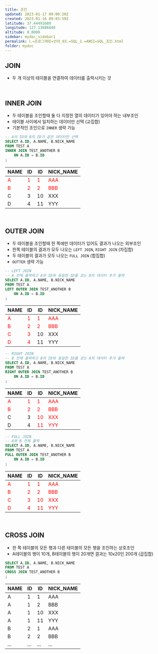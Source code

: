 ```yaml
---
title: 조인
updated: 2023-01-17 09:00:20Z
created: 2023-01-16 09:03:59Z
latitude: 37.44491680
longitude: 127.13886840
altitude: 0.0000
sidebar: mydoc_sidebar1
permalink: Ⅰ.=프로그래밍=언어_03.=SQL_1.=ANSI=SQL_조인.html
folder: mydoc
---
```


## JOIN
- 두 개 이상의 테이블을 연결하여 데이터를 출력시키는 것
<br>

## INNER JOIN
- 두 테이블을 조인할때 둘 다 지정한 열의 데이터가 있어야 하는 내부조인
- 테이블 사이에서 일치하는 데이터만 선택 (교집합)
- 기본적인 조인으로 `INNER` 생략 가능

```sql
-- A의 ID와 B의 ID가 같은 데이터만 선택 
SELECT A.ID, A.NAME, B.NICK_NAME
FROM TEST A
INNER JOIN TEST_ANOTHER B
	ON A.ID = B.ID
;
```

|NAME|ID|ID|NICK_NAME|
|---|---|---|---|
|<span style="color:red">A</span>|<span style="color:red">1</span>|<span style="color:red">1</span>|<span style="color:red">AAA</span>|
|<span style="color:red">B</span>|<span style="color:red">2</span>|<span style="color:red">2</span>|<span style="color:red">BBB</span>|
|C|3|10|XXX|
|D|4|11|YYY|


<br>

## OUTER JOIN
- 두 테이블을 조인할때 한 쪽에만 데이터가 있어도 결과가 나오는 외부조인
- 한쪽 테이블의 결과가 모두 나오는 `LEFT JOIN`, `RIGHT JOIN` (차집합)
- 두 테이블의 결과가 모두 나오는 `FULL JOIN` (합집합)
- `OUTTER` 생략 가능

```sql
-- LEFT JOIN
-- A 전체 출력하고 A의 ID와 동일한 ID를 갖는 B의 데이터 추가 출력 
SELECT A.ID, A.NAME, B.NICK_NAME
FROM TEST A
LEFT OUTER JOIN TEST_ANOTHER B
	ON A.ID = B.ID
;
```

|NAME|ID|ID|NICK_NAME|
|---|---|---|---|
|<span style="color:red">A</span>|<span style="color:red">1</span>|<span style="color:red">1</span>|<span style="color:red">AAA</span>|
|<span style="color:red">B</span>|<span style="color:red">2</span>|<span style="color:red">2</span>|<span style="color:red">BBB</span>|
|<span style="color:red">C</span>|<span style="color:red">3</span>|10|XXX|
|<span style="color:red">D</span>|<span style="color:red">4</span>|11|YYY|

```sql
-- RIGHT JOIN
-- B 전체 출력하고 B의 ID와 동일한 ID를 갖는 A의 데이터 추가 출력
SELECT A.ID, A.NAME, B.NICK_NAME
FROM TEST A
RIGHT OUTER JOIN TEST_ANOTHER B
	ON A.ID = B.ID
;
```

|NAME|ID|ID|NICK_NAME|
|---|---|---|---|
|<span style="color:red">A</span>|<span style="color:red">1</span>|<span style="color:red">1</span>|<span style="color:red">AAA</span>|
|<span style="color:red">B</span>|<span style="color:red">2</span>|<span style="color:red">2</span>|<span style="color:red">BBB</span>|
|C|3|<span style="color:red">10</span>|<span style="color:red">XXX</span>|
|D|4|<span style="color:red">11</span>|<span style="color:red">YYY</span>|

```sql
-- FULL JOIN
-- A와 B 전체 출력
SELECT A.ID, A.NAME, B.NICK_NAME
FROM TEST A
FULL OUTER JOIN TEST_ANOTHER B
	ON A.ID = B.ID
;
```

|NAME|ID|ID|NICK_NAME|
|---|---|---|---|
|<span style="color:red">A</span>|<span style="color:red">1</span>|<span style="color:red">1</span>|<span style="color:red">AAA</span>|
|<span style="color:red">B</span>|<span style="color:red">2</span>|<span style="color:red">2</span>|<span style="color:red">BBB</span>|
|<span style="color:red">C</span>|<span style="color:red">3</span>|<span style="color:red">10</span>|<span style="color:red">XXX</span>|
|<span style="color:red">D</span>|<span style="color:red">4</span>|<span style="color:red">11</span>|<span style="color:red">YYY</span>|

<br>

## CROSS JOIN
- 한 쪽 테이블의 모든 행과 다른 테이블의 모든 행을 조인하는 상호조인
- A테이블의 행이 10개, B테이블의 행이 20개면 결과는 10x20인 200개 (곱집합)

```sql
SELECT A.ID, A.NAME, B.NICK_NAME
FROM TEST A
CROSS JOIN TEST_ANOTHER B
;
```

|NAME|ID|ID|NICK_NAME|
|---|---|---|---|
|A|1|1|AAA|
|A|1|2|BBB|
|A|1|10|XXX|
|A|1|11|YYY|
|B|2|1|AAA|
|B|2|2|BBB|
|...|...|...|...|
